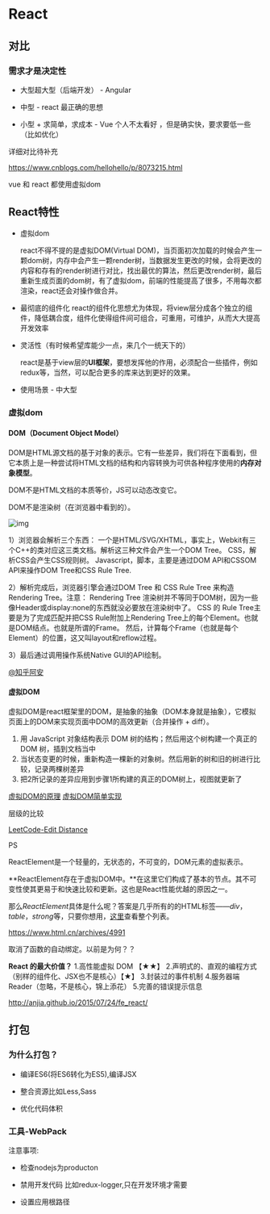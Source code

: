 # React

## 对比

###  需求才是决定性

- 大型超大型（后端开发） - Angular

- 中型 - react  最正确的思想

- 小型 + 求简单，求成本 -  Vue  个人不太看好 ，但是确实快，要求要低一些（比如优化）

详细对比待补充

https://www.cnblogs.com/hellohello/p/8073215.html

vue 和 react 都使用虚拟dom



## React特性

- 虚拟dom

  react不得不提的是虚拟DOM(Virtual DOM)，当页面初次加载的时候会产生一颗dom树，内存中会产生一颗render树，当数据发生更改的时候，会将更改的内容和存有的render树进行对比，找出最优的算法，然后更改render树，最后重新生成页面的dom树，有了虚拟dom，前端的性能提高了很多，不用每次都渲染，react还会对操作做合并。

- 最彻底的组件化
  react的组件化思想尤为体现，将view层分成各个独立的组件，降低耦合度，组件化使得组件间可组合，可重用，可维护，从而大大提高开发效率

- 灵活性（有时候希望库能少一点，来几个一统天下的）

  react是基于view层的**UI框架**，要想发挥他的作用，必须配合一些插件，例如redux等，当然，可以配合更多的库来达到更好的效果。

- 使用场景 - 中大型




### 虚拟dom

#### DOM（Document Object Model）

DOM是HTML源文档的基于对象的表示。它有一些差异，我们将在下面看到，但它本质上是一种尝试将HTML文档的结构和内容转换为可供各种程序使用的**内存对象模型**。

DOM不是HTML文档的本质等价，JS可以动态改变它。

DOM不是渲染树（在浏览器中看到的）。

![img](https://pic3.zhimg.com/80/c582b0e4d8034f9994b174d3a5cd4056_hd.jpg)



1）浏览器会解析三个东西：
一个是HTML/SVG/XHTML，事实上，Webkit有三个C++的类对应这三类文档。解析这三种文件会产生一个DOM Tree。
CSS，解析CSS会产生CSS规则树。
Javascript，脚本，主要是通过DOM API和CSSOM API来操作DOM Tree和CSS Rule Tree.

2）解析完成后，浏览器引擎会通过DOM Tree 和 CSS Rule Tree 来构造 Rendering Tree。注意：
Rendering Tree 渲染树并不等同于DOM树，因为一些像Header或display:none的东西就没必要放在渲染树中了。
CSS 的 Rule Tree主要是为了完成匹配并把CSS Rule附加上Rendering Tree上的每个Element。也就是DOM结点。也就是所谓的Frame。
然后，计算每个Frame（也就是每个Element）的位置，这又叫layout和reflow过程。

3）最后通过调用操作系统Native GUI的API绘制。

[@知乎阿安](https://www.zhihu.com/question/20117417/answer/22359160)



#### 虚拟DOM

虚拟DOM是react框架里的DOM，是抽象的抽象（DOM本身就是抽象），它模拟页面上的DOM来实现页面中DOM的高效更新（合并操作 + diff）。



1. 用 JavaScript 对象结构表示 DOM 树的结构；然后用这个树构建一个真正的 DOM 树，插到文档当中
2. 当状态变更的时候，重新构造一棵新的对象树。然后用新的树和旧的树进行比较，记录两棵树差异
3. 把2所记录的差异应用到步骤1所构建的真正的DOM树上，视图就更新了



[虚拟DOM的原理](http://codehao.com/2018/06/07/React虚拟DOM的原理/)
[虚拟DOM简单实现](https://www.zhihu.com/question/29504639)

层级的比较

[LeetCode-Edit Distance ](https://leetcode.com/problems/edit-distance/)



PS

ReactElement是一个轻量的，无状态的，不可变的，DOM元素的虚拟表示。

**ReactElement存在于虚拟DOM中。**在这里它们构成了基本的节点。其不可变性使其更易于和快速比较和更新。这也是React性能优越的原因之一。

那么*ReactElement*具体是什么呢？答案是几乎所有的的HTML标签——*div*，*table*，*strong*等，只要你想用，[这里](https://facebook.github.io/react/docs/tags-and-attributes.html)查看整个列表。

https://www.html.cn/archives/4991







取消了函数的自动绑定。以前是为何？？

**React 的最大价值？**
1.高性能虚拟 DOM 【★★】
2.声明式的、直观的编程方式（别样的组件化、JSX也不是核心）【★】
3.封装过的事件机制
4.服务器端 Reader（忽略，不是核心，锦上添花）
5.完善的错误提示信息

http://anjia.github.io/2015/07/24/fe_react/

















## 打包

### 为什么打包？

- 编译ES6(将ES6转化为ES5),编译JSX

- 整合资源比如Less,Sass

- 优化代码体积

### 工具-WebPack







注意事项:

- 检查nodejs为producton

- 禁用开发代码 比如redux-logger,只在开发环境才需要

- 设置应用根路径

  